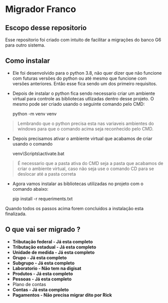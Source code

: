 # Migrador Franco

Escopo desse repositorio
-----------------
 
Esse repositorio foi criado com intuito de facilitar a migrações do banco G6 para outro sistema. 

Como instalar
-----------------
* Ele foi desenvolvido para o python 3.8, não quer dizer que não funcione com futuras versões do python ou até mesmo que 
funcione com versões anteriores. Então esse fica sendo um dos primeiro requisitos.

* Depois de instalar o python fica sendo necessario criar um ambiente virtual para controle as bibliotecas utlizadas
dentro desse projeto. O mesmo pode ser criado usando o seguinte comando pelo CMD:


    python -m venv venv
    
> Lembrando que o python precisa esta nas variaveis ambientes do windows para que o comando acima seja reconhecido pelo CMD.

* Depois precisamos ativar o ambiente virtual que acabamos de criar usando o comando

    
    venv\Scripts\activate.bat
    
> É necessario que a pasta ativa do CMD seja a pasta que acabamos de criar o ambiente virtual, caso não seja use o 
> comando CD para se deslocar até a pasta correta


* Agora vamos instalar as bibliotecas utilizadas no projeto com o comando abaixo:


    pip install -r requeriments.txt
    
Quando todos os passos acima forem concluidos a instalação esta finalizada.

O que vai ser migrado ?
-----------------
* **Tributação federal - Já esta completo**
* **Tributação estadual - Já esta completo**
* **Unidade de medida - Já esta completo**
* **Grupo - Já esta completo**
* **Subgrupo - Já esta completo**
* **Laboratorio - Não tem na digisat**
* **Produtos - Já esta completo**
* **Pessoas - Já esta completo**
* Plano de contas
* **Contas - Já esta completo**
* **Pagamentos - Não precisa migrar dito por Rick**
